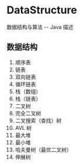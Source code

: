 # DataStructure

数据结构与算法 -- Java 描述

## 数据结构

1. 顺序表
1. 链表
1. 双向链表
1. 循环链表
1. 栈（数组）
1. 栈（链表）
1. 二叉树
1. 完全二叉树
1. 二叉搜索（查找）树
1. AVL 树
1. 最大堆
1. 最小堆
1. 哈夫曼树（最优二叉树）
1. 伸展树
